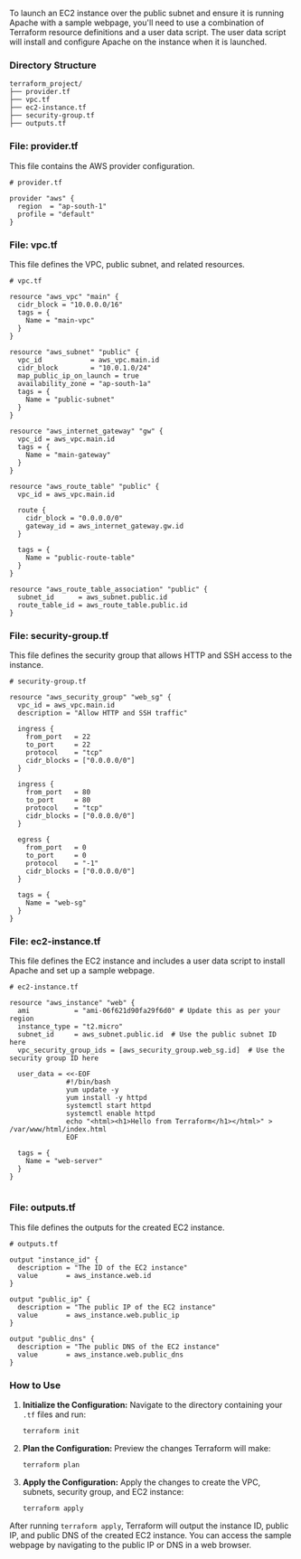 To launch an EC2 instance over the public subnet and ensure it is running Apache with a sample webpage, you'll need to use a combination of Terraform resource definitions and a user data script. The user data script will install and configure Apache on the instance when it is launched.

### Directory Structure

```
terraform_project/
├── provider.tf
├── vpc.tf
├── ec2-instance.tf
├── security-group.tf
├── outputs.tf
```

### File: provider.tf

This file contains the AWS provider configuration.

```hcl
# provider.tf

provider "aws" {
  region  = "ap-south-1"
  profile = "default"
}
```

### File: vpc.tf

This file defines the VPC, public subnet, and related resources.

```hcl
# vpc.tf

resource "aws_vpc" "main" {
  cidr_block = "10.0.0.0/16"
  tags = {
    Name = "main-vpc"
  }
}

resource "aws_subnet" "public" {
  vpc_id            = aws_vpc.main.id
  cidr_block        = "10.0.1.0/24"
  map_public_ip_on_launch = true
  availability_zone = "ap-south-1a"
  tags = {
    Name = "public-subnet"
  }
}

resource "aws_internet_gateway" "gw" {
  vpc_id = aws_vpc.main.id
  tags = {
    Name = "main-gateway"
  }
}

resource "aws_route_table" "public" {
  vpc_id = aws_vpc.main.id

  route {
    cidr_block = "0.0.0.0/0"
    gateway_id = aws_internet_gateway.gw.id
  }

  tags = {
    Name = "public-route-table"
  }
}

resource "aws_route_table_association" "public" {
  subnet_id      = aws_subnet.public.id
  route_table_id = aws_route_table.public.id
}
```

### File: security-group.tf

This file defines the security group that allows HTTP and SSH access to the instance.

```hcl
# security-group.tf

resource "aws_security_group" "web_sg" {
  vpc_id = aws_vpc.main.id
  description = "Allow HTTP and SSH traffic"

  ingress {
    from_port   = 22
    to_port     = 22
    protocol    = "tcp"
    cidr_blocks = ["0.0.0.0/0"]
  }

  ingress {
    from_port   = 80
    to_port     = 80
    protocol    = "tcp"
    cidr_blocks = ["0.0.0.0/0"]
  }

  egress {
    from_port   = 0
    to_port     = 0
    protocol    = "-1"
    cidr_blocks = ["0.0.0.0/0"]
  }

  tags = {
    Name = "web-sg"
  }
}
```

### File: ec2-instance.tf

This file defines the EC2 instance and includes a user data script to install Apache and set up a sample webpage.

```hcl
# ec2-instance.tf

resource "aws_instance" "web" {
  ami           = "ami-06f621d90fa29f6d0" # Update this as per your region
  instance_type = "t2.micro"
  subnet_id     = aws_subnet.public.id  # Use the public subnet ID here
  vpc_security_group_ids = [aws_security_group.web_sg.id]  # Use the security group ID here

  user_data = <<-EOF
              #!/bin/bash
              yum update -y
              yum install -y httpd
              systemctl start httpd
              systemctl enable httpd
              echo "<html><h1>Hello from Terraform</h1></html>" > /var/www/html/index.html
              EOF

  tags = {
    Name = "web-server"
  }
}


```

### File: outputs.tf

This file defines the outputs for the created EC2 instance.

```hcl
# outputs.tf

output "instance_id" {
  description = "The ID of the EC2 instance"
  value       = aws_instance.web.id
}

output "public_ip" {
  description = "The public IP of the EC2 instance"
  value       = aws_instance.web.public_ip
}

output "public_dns" {
  description = "The public DNS of the EC2 instance"
  value       = aws_instance.web.public_dns
}
```

### How to Use

1. **Initialize the Configuration:**
   Navigate to the directory containing your `.tf` files and run:
   ```sh
   terraform init
   ```

2. **Plan the Configuration:**
   Preview the changes Terraform will make:
   ```sh
   terraform plan
   ```

3. **Apply the Configuration:**
   Apply the changes to create the VPC, subnets, security group, and EC2 instance:
   ```sh
   terraform apply
   ```

After running `terraform apply`, Terraform will output the instance ID, public IP, and public DNS of the created EC2 instance. You can access the sample webpage by navigating to the public IP or DNS in a web browser.
